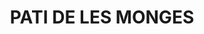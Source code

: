 ---
layout: test
title:  "PATI DE LES MONGES"
published: true
coordinates:
  - [1.45947309660072, 42.358708240337229]
  - [1.459554554985225, 42.358666877734457]
  - [1.459799888876363, 42.358542432473975]
  - [1.459773107092877, 42.358528097686587]
  - [1.459781479323606, 42.358501263727504]
  - [1.459666777466557, 42.358452331958958]
  - [1.459648407187238, 42.358475966467779]
  - [1.459487923843467, 42.358409027921226]
  - [1.459489786346954, 42.35840676324483]
  - [1.459364079632729, 42.35835263395515]
  - [1.459375381497465, 42.358589405129663]
  - [1.459387282445139, 42.358615449927129]
  - [1.459473087361898, 42.358708233232264]
  - [1.45947309660072, 42.358708240337229]
---